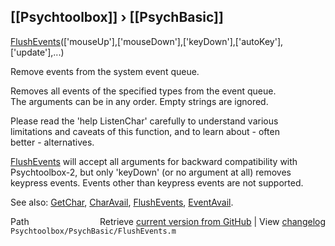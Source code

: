 ## [[Psychtoolbox]] &#8250; [[PsychBasic]]

[FlushEvents](FlushEvents)(['mouseUp'],['mouseDown'],['keyDown'],['autoKey'],['update'],...)  
  
Remove events from the system event queue.  
  
Removes all events of the specified types from the event queue.  
The arguments can be in any order. Empty strings are ignored.  
  
Please read the 'help ListenChar' carefully to understand various  
limitations and caveats of this function, and to learn about - often  
better - alternatives.  
  
[FlushEvents](FlushEvents) will accept all arguments for backward compatibility with  
Psychtoolbox-2, but only 'keyDown' (or no argument at all) removes  
keypress events. Events other than keypress events are not supported.  
  
See also: [GetChar](GetChar), [CharAvail](CharAvail), [FlushEvents](FlushEvents), [EventAvail](EventAvail).  




<div class="code_header" style="text-align:right;">
  <span style="float:left;">Path&nbsp;&nbsp;</span> <span class="counter">Retrieve <a href=
  "https://raw.github.com/Psychtoolbox-3/Psychtoolbox-3/beta/Psychtoolbox/PsychBasic/FlushEvents.m">current version from GitHub</a> | View <a href=
  "https://github.com/Psychtoolbox-3/Psychtoolbox-3/commits/beta/Psychtoolbox/PsychBasic/FlushEvents.m">changelog</a></span>
</div>
<div class="code">
  <code>Psychtoolbox/PsychBasic/FlushEvents.m</code>
</div>

